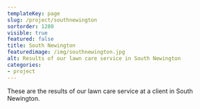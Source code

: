 ```yaml
---
templateKey: page
slug: /project/southnewington
sortorder: 1280
visible: true
featured: false
title: South Newington
featuredimage: /img/southnewington.jpg
alt: Results of our lawn care service in South Newington
categories:
- project
---
```

These are the results of our lawn care service at a client in South Newington.


